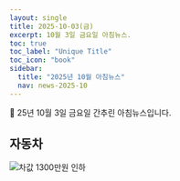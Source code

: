 ```yaml
---
layout: single
title: 2025-10-03(금)
excerpt: 10월 3일 금요일 아침뉴스.
toc: true
toc_label: "Unique Title"
toc_icon: "book"
sidebar:
  title: "2025년 10월 아침뉴스"
  nav: news-2025-10
---
```


📮 25년 10월 3일 금요일 간추린 아침뉴스입니다.

## 자동차
![차값 1300만원 인하](/assets/images/news/2025/2025-10/2025-10-25_021937.png.png)
